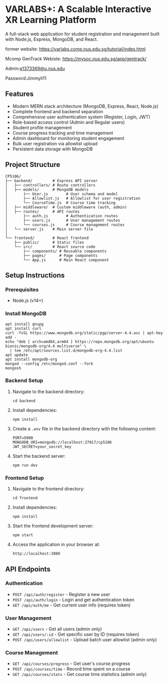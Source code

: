 # VARLABS+: A Scalable Interactive XR Learning Platform

A full-stack web application for student registration and management built with Node.js, Express, MongoDB, and React.

former website: https://varlabs.comp.nus.edu.sg/tutorial/index.html

Mcomp GenTrack Webiste: https://mysoc.nus.edu.sg/app/gentrack/

Admin:e1373369@u.nus.edu

Password:Jimmyli11

## Features

- Modern MERN stack architecture (MongoDB, Express, React, Node.js)
- Complete frontend and backend separation
- Comprehensive user authentication system (Register, Login, JWT)
- Role-based access control (Admin and Regular users)
- Student profile management
- Course progress tracking and time management
- Admin dashboard for monitoring student engagement
- Bulk user registration via allowlist upload
- Persistent data storage with MongoDB

## Project Structure

```
CP5106/
├── backend/         # Express API server
│   ├── controllers/ # Route controllers
│   ├── models/      # MongoDB models
│       ├── User.js        # User schema and model
│       ├── Allowlist.js   # Allowlist for user registration
│       └── CourseTime.js  # Course time tracking
│   ├── middleware/  # Custom middleware (auth, admin)
│   ├── routes/      # API routes
│       ├── auth.js        # Authentication routes
│       ├── users.js       # User management routes  
│       └── courses.js     # Course management routes
│   └── server.js    # Main server file
│
└── frontend/        # React frontend
    ├── public/      # Static files
    └── src/         # React source code
        ├── components/ # Reusable components
        ├── pages/      # Page components
        └── App.js      # Main React component
```

## Setup Instructions

### Prerequisites

- Node.js (v14+)

### Install MongoDB

```
apt install gnupg  
apt install curl  
curl -fsSL https://www.mongodb.org/static/pgp/server-4.4.asc | apt-key add -  
echo "deb [ arch=amd64,arm64 ] https://repo.mongodb.org/apt/ubuntu bionic/mongodb-org/4.4 multiverse" \
  | tee /etc/apt/sources.list.d/mongodb-org-4.4.list  
apt update  
apt install mongodb-org  
mongod --config /etc/mongod.conf --fork  
mongosh  
```

### Backend Setup

1. Navigate to the backend directory:
   ```
   cd backend
   ```

2. Install dependencies:
   ```
   npm install
   ```

3. Create a `.env` file in the backend directory with the following content:
   ```
   PORT=5000
   MONGODB_URI=mongodb://localhost:27017/cp5106
   JWT_SECRET=your_secret_key
   ```

4. Start the backend server:
   ```
   npm run dev
   ```

### Frontend Setup

1. Navigate to the frontend directory:
   ```
   cd frontend
   ```

2. Install dependencies:
   ```
   npm install
   ```

3. Start the frontend development server:
   ```
   npm start
   ```

4. Access the application in your browser at:
   ```
   http://localhost:3000
   ```

## API Endpoints

### Authentication

- `POST /api/auth/register` - Register a new user
- `POST /api/auth/login` - Login and get authentication token
- `GET /api/auth/me` - Get current user info (requires token)

### User Management

- `GET /api/users` - Get all users (admin only)
- `GET /api/users/:id` - Get specific user by ID (requires token)
- `POST /api/users/allowlist` - Upload batch user allowlist (admin only)

### Course Management

- `GET /api/courses/progress` - Get user's course progress
- `POST /api/courses/time` - Record time spent on a course
- `GET /api/courses/stats` - Get course time statistics (admin only) 